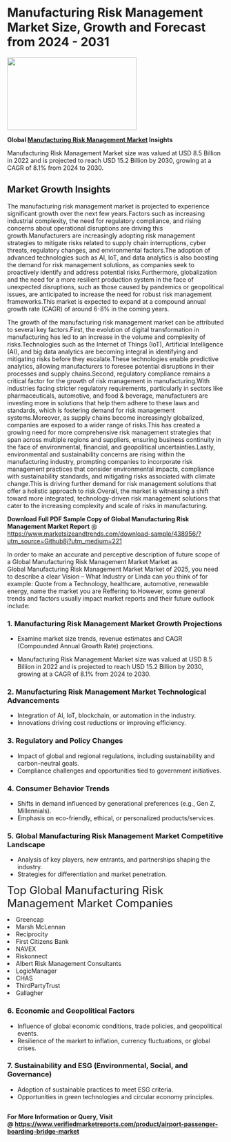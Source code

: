 <H1>Manufacturing Risk Management Market Size, Growth and Forecast from 2024 - 2031</H1><img class="aligncenter size-medium wp-image-584254" src="https://thirdeyenews.in/wp-content/uploads/2024/09/Global-Market-Research-300x168.jpeg" alt="" width="300" height="168" /><p><strong>Global&nbsp;<a href="https://www.marketsizeandtrends.com/download-sample/438956/?utm_source=Github8j?utm_medium=221">Manufacturing Risk Management Market</a> Insights</strong></p><p>Manufacturing Risk Management Market size was valued at USD 8.5 Billion in 2022 and is projected to reach USD 15.2 Billion by 2030, growing at a CAGR of 8.1% from 2024 to 2030.</p><p><h2>Market Growth Insights</h2> <p>The manufacturing risk management market is projected to experience significant growth over the next few years.Factors such as increasing industrial complexity, the need for regulatory compliance, and rising concerns about operational disruptions are driving this growth.Manufacturers are increasingly adopting risk management strategies to mitigate risks related to supply chain interruptions, cyber threats, regulatory changes, and environmental factors.The adoption of advanced technologies such as AI, IoT, and data analytics is also boosting the demand for risk management solutions, as companies seek to proactively identify and address potential risks.Furthermore, globalization and the need for a more resilient production system in the face of unexpected disruptions, such as those caused by pandemics or geopolitical issues, are anticipated to increase the need for robust risk management frameworks.This market is expected to expand at a compound annual growth rate (CAGR) of around 6-8% in the coming years.</p> <p>The growth of the manufacturing risk management market can be attributed to several key factors.First, the evolution of digital transformation in manufacturing has led to an increase in the volume and complexity of risks.Technologies such as the Internet of Things (IoT), Artificial Intelligence (AI), and big data analytics are becoming integral in identifying and mitigating risks before they escalate.These technologies enable predictive analytics, allowing manufacturers to foresee potential disruptions in their processes and supply chains.Second, regulatory compliance remains a critical factor for the growth of risk management in manufacturing.With industries facing stricter regulatory requirements, particularly in sectors like pharmaceuticals, automotive, and food & beverage, manufacturers are investing more in solutions that help them adhere to these laws and standards, which is fostering demand for risk management systems.Moreover, as supply chains become increasingly globalized, companies are exposed to a wider range of risks.This has created a growing need for more comprehensive risk management strategies that span across multiple regions and suppliers, ensuring business continuity in the face of environmental, financial, and geopolitical uncertainties.Lastly, environmental and sustainability concerns are rising within the manufacturing industry, prompting companies to incorporate risk management practices that consider environmental impacts, compliance with sustainability standards, and mitigating risks associated with climate change.This is driving further demand for risk management solutions that offer a holistic approach to risk.Overall, the market is witnessing a shift toward more integrated, technology-driven risk management solutions that cater to the increasing complexity and scale of risks in manufacturing.</p> <p><span class=""><strong>Download Full PDF Sample Copy of Global Manufacturing Risk Management Market Report</strong> @ <a href="https://www.marketsizeandtrends.com/download-sample/438956/?utm_source=Github8j?utm_medium=221" target="_blank">https://www.marketsizeandtrends.com/download-sample/438956/?utm_source=Github8j?utm_medium=221</a></span></p><p>In order to make an accurate and perceptive description of future scope of a Global&nbsp;Manufacturing Risk Management Market Market as Global&nbsp;Manufacturing Risk Management Market Market of 2025, you need to describe a clear Vision &ndash; What Industry or Linda can you think of for example: Quote from a Technology, healthcare, automotive, renewable energy, name the market you are Reffering to.However, some general trends and factors usually impact market reports and their future outlook include:</p><h3>1.&nbsp;<strong>Manufacturing Risk Management Market Growth Projections</strong></h3><ul><li>Examine market size trends, revenue estimates and CAGR (Compounded Annual Growth Rate) projections.</li><li><p>Manufacturing Risk Management Market size was valued at USD 8.5 Billion in 2022 and is projected to reach USD 15.2 Billion by 2030, growing at a CAGR of 8.1% from 2024 to 2030.</p></li></ul><h3>2.&nbsp;<strong>Manufacturing Risk Management Market Technological Advancements</strong></h3><ul><li>Integration of AI, IoT, blockchain, or automation in the industry.</li><li>Innovations driving cost reductions or improving efficiency.</li></ul><h3>3.&nbsp;<strong>Regulatory and Policy Changes</strong></h3><ul><li>Impact of global and regional regulations, including sustainability and carbon-neutral goals.</li><li>Compliance challenges and opportunities tied to government initiatives.</li></ul><h3>4.&nbsp;<strong>Consumer Behavior Trends</strong></h3><ul><li>Shifts in demand influenced by generational preferences (e.g., Gen Z, Millennials).</li><li>Emphasis on eco-friendly, ethical, or personalized products/services.</li></ul><h3>5.&nbsp;<strong>Global Manufacturing Risk Management Market Competitive Landscape</strong></h3><ul><li>Analysis of key players, new entrants, and partnerships shaping the industry.</li><li>Strategies for differentiation and market penetration.</li></ul><p data-pm-slice="1 1 []"><span style="color: inherit; font-family: inherit; font-size: 25px;">Top Global Manufacturing Risk Management Market Companies</span></p><div class="" data-test-id=""><p><li>Greencap</li><li> Marsh McLennan</li><li> Reciprocity</li><li> First Citizens Bank</li><li> NAVEX</li><li> Riskonnect</li><li> Albert Risk Management Consultants</li><li> LogicManager</li><li> CHAS</li><li> ThirdPartyTrust</li><li> Gallagher</li></p></div><h3>6.&nbsp;<strong>Economic and Geopolitical Factors</strong></h3><ul><li>Influence of global economic conditions, trade policies, and geopolitical events.</li><li>Resilience of the market to inflation, currency fluctuations, or global crises.</li></ul><h3>7.&nbsp;<strong>Sustainability and ESG (Environmental, Social, and Governance)</strong></h3><ul><li>Adoption of sustainable practices to meet ESG criteria.</li><li>Opportunities in green technologies and circular economy principles.</li></ul><h2><strong style="font-size: 14px;">For More Information or Query, Visit @&nbsp;</strong><a style="background-color: #ffffff; font-size: 14px;" href="https://www.marketsizeandtrends.com/report/manufacturing-risk-management-market/" target="_blank">https://www.verifiedmarketreports.com/product/airport-passenger-boarding-bridge-market</a></h2>